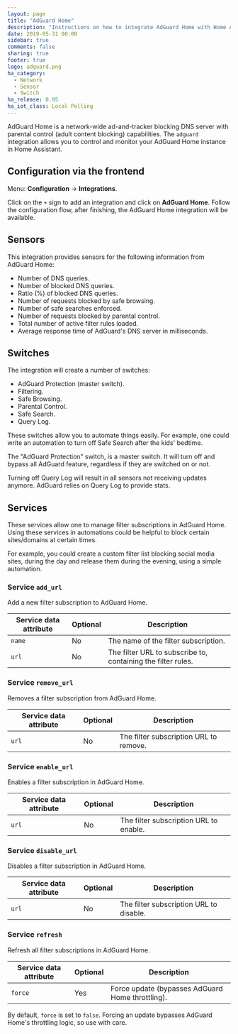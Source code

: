 ```yaml
---
layout: page
title: "AdGuard Home"
description: "Instructions on how to integrate AdGuard Home with Home Assistant."
date: 2019-05-31 00:00
sidebar: true
comments: false
sharing: true
footer: true
logo: adguard.png
ha_category:
  - Network
  - Sensor
  - Switch
ha_release: 0.95
ha_iot_class: Local Polling
---
```


AdGuard Home is a network-wide ad-and-tracker blocking DNS server with parental
control (adult content blocking) capabilities. The `adguard` integration allows
you to control and monitor your AdGuard Home instance in Home Assistant.

## Configuration via the frontend

Menu: **Configuration** -> **Integrations**.

Click on the `+` sign to add an integration and click on **AdGuard Home**.
Follow the configuration flow, after finishing, the AdGuard Home
integration will be available.

## Sensors

This integration provides sensors for the following information from AdGuard Home:

- Number of DNS queries.
- Number of blocked DNS queries.
- Ratio (%) of blocked DNS queries.
- Number of requests blocked by safe browsing.
- Number of safe searches enforced.
- Number of requests blocked by parental control.
- Total number of active filter rules loaded.
- Average response time of AdGuard's DNS server in milliseconds.

## Switches

The integration will create a number of switches:

- AdGuard Protection (master switch).
- Filtering.
- Safe Browsing.
- Parental Control.
- Safe Search.
- Query Log.

These switches allow you to automate things easily. For example, one could
write an automation to turn off Safe Search after the kids' bedtime.

The "AdGuard Protection" switch, is a master switch. It will turn off and
bypass all AdGuard feature, regardless if they are switched on or not.

<p class="note">
Turning off Query Log will result in all sensors not receiving updates anymore.
AdGuard relies on Query Log to provide stats.
</p>

## Services

These services allow one to manage filter subscriptions in AdGuard Home.
Using these services in automations could be helpful to block certain
sites/domains at certain times.

For example, you could create a custom filter list blocking social media sites,
during the day and release them during the evening, using a simple automation.

### Service `add_url`

Add a new filter subscription to AdGuard Home.

| Service data attribute | Optional | Description                                                  |
| ---------------------- | -------- | ------------------------------------------------------------ |
| `name`                 | No       | The name of the filter subscription.                         |
| `url`                  | No       | The filter URL to subscribe to, containing the filter rules. |

### Service `remove_url`

Removes a filter subscription from AdGuard Home.

| Service data attribute | Optional | Description                            |
| ---------------------- | -------- | -------------------------------------- |
| `url`                  | No       | The filter subscription URL to remove. |

### Service `enable_url`

Enables a filter subscription in AdGuard Home.

| Service data attribute | Optional | Description                            |
| ---------------------- | -------- | -------------------------------------- |
| `url`                  | No       | The filter subscription URL to enable. |

### Service `disable_url`

Disables a filter subscription in AdGuard Home.

| Service data attribute | Optional | Description                             |
| ---------------------- | -------- | --------------------------------------- |
| `url`                  | No       | The filter subscription URL to disable. |

### Service `refresh`

Refresh all filter subscriptions in AdGuard Home.

| Service data attribute | Optional | Description                                       |
| ---------------------- | -------- | ------------------------------------------------- |
| `force`                | Yes      | Force update (bypasses AdGuard Home throttling). |

By default, `force` is set to `false`. Forcing an update bypasses AdGuard Home's
throttling logic, so use with care.
